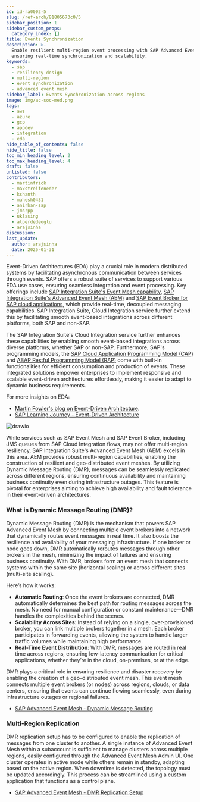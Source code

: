 ```yaml
---
id: id-ra0002-5
slug: /ref-arch/81805673c0/5
sidebar_position: 1
sidebar_custom_props:
  category_index: []
title: Events Synchronization
description: >-
  Enable resilient multi-region event processing with SAP Advanced Event Mesh,
  ensuring real-time synchronization and scalability.
keywords:
  - sap
  - resiliency design
  - multi-region
  - event synchronization
  - advanced event mesh
sidebar_label: Events Synchronization across regions
image: img/ac-soc-med.png
tags:
  - aws
  - azure
  - gcp
  - appdev
  - integration
  - eda
hide_table_of_contents: false
hide_title: false
toc_min_heading_level: 2
toc_max_heading_level: 4
draft: false
unlisted: false
contributors:
  - martinfrick
  - maxstreifeneder
  - kshanth
  - mahesh0431
  - anirban-sap
  - jmsrpp
  - uklasing
  - alperdedeoglu
  - arajsinha
discussion: 
last_update:
  author: arajsinha
  date: 2025-01-31
---
```


Event-Driven Architectures (EDA) play a crucial role in modern distributed systems by facilitating asynchronous communication between services through events.  SAP offers a robust suite of services to support various EDA use cases, ensuring seamless integration and event processing. Key offerings include [SAP Integration Suite's Event Mesh capability](https://help.sap.com/docs/integration-suite/sap-integration-suite/event-mesh), [SAP Integration Suite's  Advanced Event Mesh (AEM)](https://help.sap.com/docs/sap-integration-suite) and [SAP Event Broker for SAP cloud applications](https://help.sap.com/docs/sap-cloud-application-event-hub), which provide real-time, decoupled messaging capabilities. SAP Integration Suite, Cloud Integration service further extend this by facilitating smooth event-based integrations across different platforms, both SAP and non-SAP.

The SAP Integration Suite's Cloud Integration service further enhances these capabilities by enabling smooth event-based integrations across diverse platforms, whether SAP or non-SAP. Furthermore, SAP's programming models, the [SAP Cloud Application Programming Model (CAP)](https://cap.cloud.sap/docs/guides/messaging/event-broker) and [ABAP Restful Programming Model (RAP)](https://help.sap.com/docs/ABAP_PLATFORM_NEW/fc4c71aa50014fd1b43721701471913d/0b925bc556d4491aad395b21ec2566ff.html) come with built-in functionalities for efficient consumption and production of events. These integrated solutions empower enterprises to implement responsive and scalable event-driven architectures effortlessly, making it easier to adapt to dynamic business requirements.

For more insights on EDA:
- [Martin Fowler's blog on Event-Driven Architecture](https://martinfowler.com/articles/201701-event-driven.html).
- [SAP Learning Journey - Event-Driven Architecture](https://learning.sap.com/learning-journeys/discovering-event-driven-integration-with-sap-integration-suite-advanced-event-mesh/explaining-event-driven-architecture_d02a51bb-1ce4-4c2d-a25d-8b9c9198ffd2)


![drawio](drawio/event-replication.drawio)

While services such as SAP Event Mesh and SAP Event Broker, including JMS queues from SAP Cloud Integration flows, may not offer multi-region resiliency, SAP Integration Suite's Advanced Event Mesh (AEM) excels in this area. AEM provides robust multi-region capabilities, enabling the construction of resilient and geo-distributed event meshes. By utilizing Dynamic Message Routing (DMR), messages can be seamlessly replicated across different regions, ensuring continuous availability and maintaining business continuity even during infrastructure outages. This feature is pivotal for enterprises aiming to achieve high availability and fault tolerance in their event-driven architectures.

### What is Dynamic Message Routing (DMR)?
Dynamic Message Routing (DMR) is the mechanism that powers SAP Advanced Event Mesh by connecting multiple event brokers into a network that dynamically routes event messages in real time. It also boosts the resilience and availability of your messaging infrastructure. If one broker or node goes down, DMR automatically reroutes messages through other brokers in the mesh, minimizing the impact of failures and ensuring business continuity. With DMR, brokers form an event mesh that connects systems within the same site (horizontal scaling) or across different sites (multi-site scaling). 

Here’s how it works:
- **Automatic Routing**: Once the event brokers are connected, DMR automatically determines the best path for routing messages across the mesh. No need for manual configuration or constant maintenance—DMR handles the complexities behind the scenes.
- **Scalability Across Sites**: Instead of relying on a single, over-provisioned broker, you can link multiple brokers together in a mesh. Each broker participates in forwarding events, allowing the system to handle larger traffic volumes while maintaining high performance.
- **Real-Time Event Distribution**: With DMR, messages are routed in real time across regions, ensuring low-latency communication for critical applications, whether they’re in the cloud, on-premises, or at the edge.

DMR plays a critical role in ensuring resilience and disaster recovery by enabling the creation of a geo-distributed event mesh. This event mesh connects multiple event brokers (or nodes) across regions, clouds, or data centers, ensuring that events can continue flowing seamlessly, even during infrastructure outages or regional failures.

- [SAP Advanced Event Mesh - Dynamic Message Routing](https://help.pubsub.em.services.cloud.sap/Features/DMR/DMR-Overview.htm)

### Multi-Region Replication
DMR replication setup has to be configured to enable the replication of messages from one cluster to another. A single instance of Advanced Event Mesh within a subaccount is sufficient to manage clusters across multiple regions, easily configured through the Advanced Event Mesh Admin UI. One cluster operates in active mode while others remain in standby, adapting based on the active region. When downtime is detected, the topology must be updated accordingly. This process can be streamlined using a custom application that functions as a control plane.

- [SAP Advanced Event Mesh - DMR Replication Setup](https://github.com/SAP-samples/btp-services-intelligent-routing/tree/ci_stateful_azure/tutorial/03-SetupAEM)

<!-- ## Regional Limitations and Disaster Recovery

JMS queues are region-specific and do not replicate messages across different regions. This may result in failures of cloud integration flows integrated with JMS queues if the primary region is down. To mitigate downtime and data loss that occur during disasters, SAP offers replication as a solution for disaster recovery using the Advanced Event Mesh service using DMR clusters.

### Advanced Event Mesh Adapter

The Advanced Event Mesh adapter enables the SAP Integration Suite to connect to the SAP Integration Suite, Advanced Event Mesh. Advanced Event Mesh offers extreme scalability and a myriad of sophisticated features. For more details, see [Get Started with SAP Integration Suite, Advanced Event Mesh](https://help.pubsub.em.services.cloud.sap/Get-Started/get-started-lp.htm) and [Advanced Event Mesh Adapter for SAP Integration Suite](https://api.sap.com/package/AdvancedEventMeshAdapterforSAPIntegrationSuite/overview). -->


<!-- ### Steps to Set Up DMR Clusters and Replication for Cloud Integration flows

1. Follow this guide to set up primary and secondary DMR clusters in different regions. This setup replicates events from the Primary Site (replication-active status) to the Backup Site (replication-standby). Refer to the [Replication Setup Guide](https://github.com/SAP-samples/btp-services-intelligent-routing/blob/ci_stateful_azure/tutorial/03-SetupAEM/AEM-Replication-For-Disaster-Recovery_CA.pdf).
2. Configure the SAP Advanced Event Mesh adapter in the cloud integration flows for both regions.
3. When a message/event is sent to the queue, the cloud integration flows in both regions will get triggered. To solve this, the cloud integration flows in the secondary region should be in an undeployed state.
4. The active region’s cloud integration flow should be in a deployed state, and the standby/inactive region’s cloud integration flow should be in an undeployed state. When a switch happens from the active to the standby region, the AEM (Advanced Event Mesh) replication status should be changed to active in the standby region and to standby in the originally active region.
5. Simultaneously, the cloud integration flows should also be deployed in the new active region (previously standby) and undeployed in the new standby region (previously active).
6. This process needs to be repeated whenever there is regional downtime. -->

<!-- ## Orchestration with Multi-Region Manager

These steps can be time-consuming and should ideally be automated. Continuous monitoring is also necessary to address any unexpected issues promptly.

To streamline this process, we developed an open-source project called **Multi-Region Manager**. This tool functions as a control plane to manage SAP Advanced Event Mesh DMR clusters, handle replication, enable deploy/undeploy failover, control failover, and perform other functionalities. Learn more about it here: [Multi-Region Manager for Orchestration](../RA0002/multi-region-manager). -->